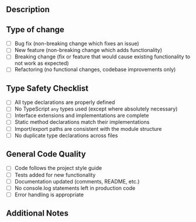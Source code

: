 
<!-- 
Best Practice #5: Structured Code Reviews with Focus on Types
This template helps reviewers focus on type safety and proper interface implementations
-->

## Description
<!-- Describe the changes made in this pull request -->

## Type of change
- [ ] Bug fix (non-breaking change which fixes an issue)
- [ ] New feature (non-breaking change which adds functionality)
- [ ] Breaking change (fix or feature that would cause existing functionality to not work as expected)
- [ ] Refactoring (no functional changes, codebase improvements only)

## Type Safety Checklist
- [ ] All type declarations are properly defined
- [ ] No TypeScript `any` types used (except where absolutely necessary)
- [ ] Interface extensions and implementations are complete
- [ ] Static method declarations match their implementations
- [ ] Import/export paths are consistent with the module structure
- [ ] No duplicate type declarations across files

## General Code Quality
- [ ] Code follows the project style guide
- [ ] Tests added for new functionality
- [ ] Documentation updated (comments, README, etc.)
- [ ] No console.log statements left in production code
- [ ] Error handling is appropriate

## Additional Notes
<!-- Any additional information that might be helpful for reviewers -->
